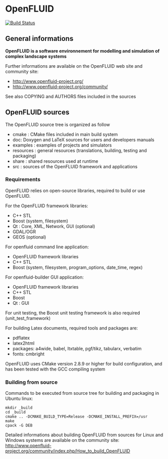 OpenFLUID
=========

[![Build Status](https://travis-ci.org/OpenFLUID/openfluid.svg?branch=develop)](https://travis-ci.org/OpenFLUID/openfluid)


## General informations

**OpenFLUID is a software environnement for modelling and simulation
of complex landscape systems**

Further informations are available on the OpenFLUID web site and community site:  
- http://www.openfluid-project.org/
- http://www.openfluid-project.org/community/

See also COPYING and AUTHORS files included in the sources


## OpenFLUID sources 

The OpenFLUID source tree is organized as follow
- cmake : CMake files included in main build system 
- doc: Doxygen and LaTeX sources for users and developers manuals
- examples : examples of projects and simulators
- resources : general resources (translations, building, testing and packaging)
- share : shared resources used at runtime
- src : sources of the OpenFLUID framework and applications


### Requirements

OpenFLUID relies on open-source libraries, required to build or use OpenFLUID.

For the OpenFLUID framework libraries: 
  - C++ STL
  - Boost (system, filesystem)
  - Qt : Core, XML, Network, GUI (optional)
  - GDAL/OGR
  - GEOS (optional)

For openfluid command line application: 
  - OpenFLUID framework libraries
  - C++ STL
  - Boost (system, filesystem, program_options, date_time, regex)  

For openfluid-builder GUI application: 
  - OpenFLUID framework libraries
  - C++ STL
  - Boost
  - Qt : GUI

For unit testing, the Boost unit testing framework is also required 
(unit_test_framework)

For building Latex documents, required tools and packages are:
- pdflatex
- latex2html
- packages: a4wide, babel, ltxtable, pgf/tikz, tabularx, verbatim
- fonts: cmbright

OpenFLUID uses CMake version 2.8.9 or higher for build configuration, 
and has been tested with the GCC compiling system


### Building from source

Commands to be executed from source tree for building and packaging in Ubuntu linux:

    mkdir _build
    cd _build
    cmake .. -DCMAKE_BUILD_TYPE=Release -DCMAKE_INSTALL_PREFIX=/usr
    make
    cpack -G DEB
    
Detailed informations about building OpenFLUID from sources for Linux and Windows systems 
are available on the community site: 
http://www.openfluid-project.org/community/index.php/How_to_build_OpenFLUID

